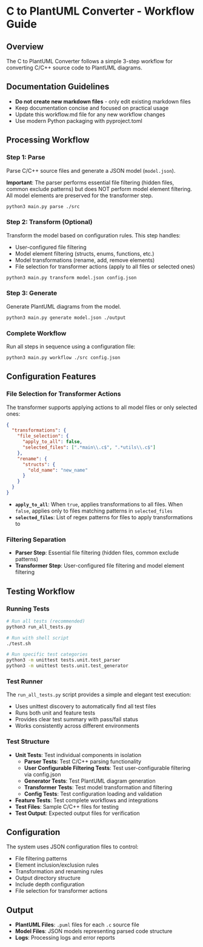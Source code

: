 # C to PlantUML Converter - Workflow Guide

## Overview
The C to PlantUML Converter follows a simple 3-step workflow for converting C/C++ source code to PlantUML diagrams.

## Documentation Guidelines
- **Do not create new markdown files** - only edit existing markdown files
- Keep documentation concise and focused on practical usage
- Update this workflow.md file for any new workflow changes
- Use modern Python packaging with pyproject.toml

## Processing Workflow

### Step 1: Parse
Parse C/C++ source files and generate a JSON model (`model.json`).

**Important**: The parser performs essential file filtering (hidden files, common exclude patterns) but does NOT perform model element filtering. All model elements are preserved for the transformer step.

```bash
python3 main.py parse ./src
```

### Step 2: Transform (Optional)
Transform the model based on configuration rules. This step handles:
- User-configured file filtering
- Model element filtering (structs, enums, functions, etc.)
- Model transformations (rename, add, remove elements)
- File selection for transformer actions (apply to all files or selected ones)

```bash
python3 main.py transform model.json config.json
```

### Step 3: Generate
Generate PlantUML diagrams from the model.

```bash
python3 main.py generate model.json ./output
```

### Complete Workflow
Run all steps in sequence using a configuration file:

```bash
python3 main.py workflow ./src config.json
```

## Configuration Features

### File Selection for Transformer Actions
The transformer supports applying actions to all model files or only selected ones:

```json
{
  "transformations": {
    "file_selection": {
      "apply_to_all": false,
      "selected_files": [".*main\\.c$", ".*utils\\.c$"]
    },
    "rename": {
      "structs": {
        "old_name": "new_name"
      }
    }
  }
}
```

- **`apply_to_all`**: When `true`, applies transformations to all files. When `false`, applies only to files matching patterns in `selected_files`
- **`selected_files`**: List of regex patterns for files to apply transformations to

### Filtering Separation
- **Parser Step**: Essential file filtering (hidden files, common exclude patterns)
- **Transformer Step**: User-configured file filtering and model element filtering

## Testing Workflow

### Running Tests
```bash
# Run all tests (recommended)
python3 run_all_tests.py

# Run with shell script
./test.sh

# Run specific test categories
python3 -m unittest tests.unit.test_parser
python3 -m unittest tests.unit.test_generator
```

### Test Runner
The `run_all_tests.py` script provides a simple and elegant test execution:
- Uses unittest discovery to automatically find all test files
- Runs both unit and feature tests
- Provides clear test summary with pass/fail status
- Works consistently across different environments

### Test Structure
- **Unit Tests**: Test individual components in isolation
  - **Parser Tests**: Test C/C++ parsing functionality
  - **User Configurable Filtering Tests**: Test user-configurable filtering via config.json
  - **Generator Tests**: Test PlantUML diagram generation
  - **Transformer Tests**: Test model transformation and filtering
  - **Config Tests**: Test configuration loading and validation
- **Feature Tests**: Test complete workflows and integrations
- **Test Files**: Sample C/C++ files for testing
- **Test Output**: Expected output files for verification

## Configuration
The system uses JSON configuration files to control:
- File filtering patterns
- Element inclusion/exclusion rules
- Transformation and renaming rules
- Output directory structure
- Include depth configuration
- File selection for transformer actions

## Output
- **PlantUML Files**: `.puml` files for each `.c` source file
- **Model Files**: JSON models representing parsed code structure
- **Logs**: Processing logs and error reports